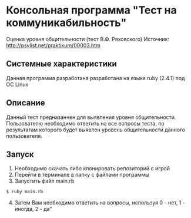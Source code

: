 # Консольная программа "Тест на коммуникабильность"
Оценка уровня общительности (тест В.Ф. Ряховского)
Источник: http://psylist.net/praktikum/00003.htm

## Системные характеристики
Данная программа разработана разработана на языке ruby (2.4.1) под ОС Linux

## Описание
Данный тест предназанчен для выявления уровня общительности.
Пользователю необходимо ответить на все вопросы теста, по результатам которого
будет выявлен уровень общительности данного пользователя.

## Запуск
1. Необходимо скачать либо клонировать репозиторий с игрой
2. Перейти в терминале в папку с файлами программы
3. Запустить файл main.rb
```
$ ruby main.rb
```
4. Затем Вам необходимо ответить на вопросы, используя 0 - нет, 1 - иногда, 2 - да"
